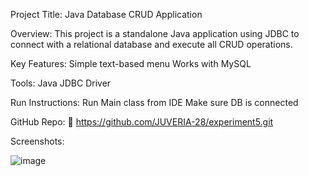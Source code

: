 Project Title: Java Database CRUD Application

Overview:
This project is a standalone Java application using JDBC to connect with a relational database and execute all CRUD operations.

Key Features:
Simple text-based menu
Works with MySQL

Tools:
Java
JDBC Driver

Run Instructions:
Run Main class from IDE
Make sure DB is connected

GitHub Repo:
🔗 https://github.com/JUVERIA-28/experiment5.git

Screenshots:

![image](https://github.com/user-attachments/assets/308e5bdd-0519-4145-a67c-b1c5129ab153)



